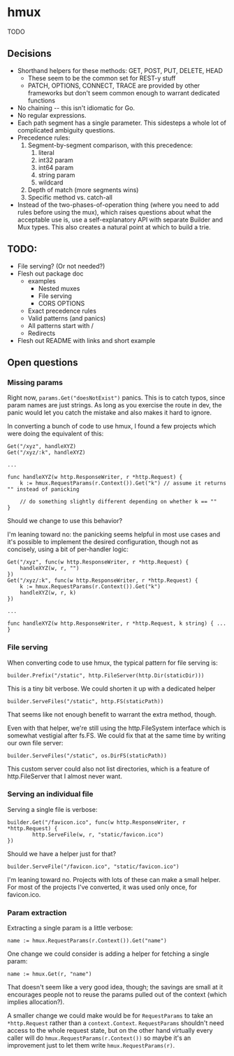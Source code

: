 # hmux

TODO

## Decisions

* Shorthand helpers for these methods: GET, POST, PUT, DELETE, HEAD
  - These seem to be the common set for REST-y stuff
  - PATCH, OPTIONS, CONNECT, TRACE are provided by other frameworks but don't
    seem common enough to warrant dedicated functions
* No chaining -- this isn't idiomatic for Go.
* No regular expressions.
* Each path segment has a single parameter. This sidesteps a whole lot of
  complicated ambiguity questions.
* Precedence rules:
	1. Segment-by-segment comparison, with this precedence:
	   1. literal
	   2. int32 param
	   3. int64 param
	   4. string param
	   5. wildcard
	2. Depth of match (more segments wins)
	3. Specific method vs. catch-all
* Instead of the two-phases-of-operation thing (where you need to add rules
  before using the mux), which raises questions about what the acceptable use
  is, use a self-explanatory API with separate Builder and Mux types. This also
  creates a natural point at which to build a trie.

## TODO:

* File serving? (Or not needed?)
* Flesh out package doc
  - examples
    * Nested muxes
    * File serving
    * CORS OPTIONS
  - Exact precedence rules
  - Valid patterns (and panics)
  - All patterns start with /
  - Redirects
* Flesh out README with links and short example

## Open questions

### Missing params

Right now, `params.Get("doesNotExist")` panics. This is to catch typos, since
param names are just strings. As long as you exercise the route in dev, the
panic would let you catch the mistake and also makes it hard to ignore.

In converting a bunch of code to use hmux, I found a few projects which were
doing the equivalent of this:

```
Get("/xyz", handleXYZ)
Get("/xyz/:k", handleXYZ)

...

func handleXYZ(w http.ResponseWriter, r *http.Request) {
	k := hmux.RequestParams(r.Context()).Get("k") // assume it returns "" instead of panicking

	// do something slightly different depending on whether k == ""
}
```

Should we change to use this behavior?

I'm leaning toward no: the panicking seems helpful in most use cases and it's
possible to implement the desired configuration, though not as concisely, using
a bit of per-handler logic:

```
Get("/xyz", func(w http.ResponseWriter, r *http.Request) {
	handleXYZ(w, r, "")
})
Get("/xyz/:k", func(w http.ResponseWriter, r *http.Request) {
	k := hmux.RequestParams(r.Context()).Get("k")
	handleXYZ(w, r, k)
})

...

func handleXYZ(w http.ResponseWriter, r *http.Request, k string) { ... }
```

### File serving

When converting code to use hmux, the typical pattern for file serving is:

    builder.Prefix("/static", http.FileServer(http.Dir(staticDir)))

This is a tiny bit verbose. We could shorten it up with a dedicated helper

    builder.ServeFiles("/static", http.FS(staticPath))

That seems like not enough benefit to warrant the extra method, though.

Even with that helper, we're still using the http.FileSystem interface which is
somewhat vestigial after fs.FS. We could fix that at the same time by writing
our own file server:

    builder.ServeFiles("/static", os.DirFS(staticPath))

This custom server could also not list directories, which is a feature of
http.FileServer that I almost never want.

### Serving an individual file

Serving a single file is verbose:

    builder.Get("/favicon.ico", func(w http.ResponseWriter, r *http.Request) {
            http.ServeFile(w, r, "static/favicon.ico")
    })

Should we have a helper just for that?

    builder.ServeFile("/favicon.ico", "static/favicon.ico")

I'm leaning toward no. Projects with lots of these can make a small helper. For
most of the projects I've converted, it was used only once, for favicon.ico.

### Param extraction

Extracting a single param is a little verbose:

    name := hmux.RequestParams(r.Context()).Get("name")

One change we could consider is adding a helper for fetching a single param:

    name := hmux.Get(r, "name")

That doesn't seem like a very good idea, though; the savings are small at it
encourages people not to reuse the params pulled out of the context (which
implies allocation?).

A smaller change we could make would be for `RequestParams` to take an
`*http.Request` rather than a `context.Context`. `RequestParams` shouldn't need
access to the whole request state, but on the other hand virtually every caller
will do `hmux.RequestParams(r.Context())` so maybe it's an improvement just to
let them write `hmux.RequestParams(r)`.
